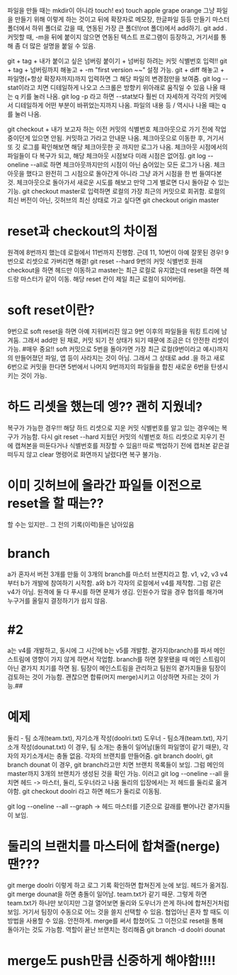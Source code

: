 파일을 만들 때는 mkdir이 아니라 touch!
ex) touch apple grape orange
그냥 파일을 만들기 위해 이렇게 하는 것이고 뒤에 확장자로 메모장, 한글파일 등등 만들기
마스터 폴더에서 하위 폴더로 갔을 때, 연동된 가장 큰 폴더!(rot 폴더)에서 add하기.
git add .
커밋할 때, -m을 뒤에 붙이지 않으면 연동된 텍스트 프로그램이 등장하고, 거기서를 통해 좀 더 많은 설명을 붙일 수 있음.


git + tag + 내가 붙이고 싶은 넘버링 붙이기 + 넘버링 하려는 커밋 식별번호 입력!!
git + tag + 넘버링까지 해놓고 + -m "first version ~~" 설정 가능.
git + diff 해놓고 + 파일명(+항상 확장자까지)까지 입력하면 그 해당 파일의 변경점만을 보여줌.
git log --stat이라고 치면 디테일하게 나오고 스크롤은 방향키 위아래로 움직일 수 있음 나올 때는 q 키를 눌러 나옴.
git log -p 라고 하면 --stat보다 훨씬 더 자세하게 각각의 커밋에서 디테일하게 어떤 부분이 바뀌었는지까지 나옴. 파일의 내용 등 / 역시나 나올 때는 q를 눌러 나옴.


git checkout + 내가 보고자 하는 이전 커밋의 식별번호
체크아웃으로 가기 전에 작업 중이던게 있으면 안됨. 커밋하고 가라고 안내문 나옴.
체크아웃으로 이동한 후, 거기서 또 깃 로그를 확인해보면 해당 체크아웃한 곳 까지만 로그가 나옴.
체크아웃 시점에서의 파일들이 다 복구가 되고, 해당 체크아웃 시점보다 미래 시점은 없어짐.
git log --oneline --all로 하면 체크아웃까지만의 시점이 아닌 숨어있는 모든 로그가 나옴.
체크아웃을 했다고 완전히 그 시점으로 돌아간게 아니라 그냥 과거 시점을 한 번 들여다본 것.
체크아웃으로 돌아가서 새로운 시도를 해보고 만약 그게 별로면 다시 돌아갈 수 있는 기능.
git checkout master로 입력하면 로컬의 가장 최근의 커밋으로 회귀함.
로컬의 최신 버전이 아닌, 깃허브의 최신 상태로 가고 싶다면 git checkout origin master

# reset과 checkout의 차이점
원격에 8번까지 했는데 로컬에서 11번까지 진행함. 근데 11, 10번이 아예 잘못된 경우!
9번으로 리셋으로 가버리면 해결!
git reset --hard 9번의 커밋 식별번호
원래 checkout을 하면 헤드만 이동하고 master는 최근 로컬로 유지였는데 reset을 하면 헤드랑 마스터가 같이 이동.
해당 reset 칸이 제일 최근 로컬이 되어버림.

# soft reset이란?
9번으로 soft reset을 하면 아예 지워버리진 않고 9번 이후의 파일들을 워킹 트리에 남겨둠.
그래서 add만 된 채로, 커밋 되기 전 상태가 되기 때문에 조금은 더 안전한 리셋이 가능.
#매우 중요!! soft 커밋으로 5번을 돌아가면 가장 최근 로컬(9번이라고 예시)까지의 만들어졌던 파일, 앱 등이 사라지는 것이 아님.
그래서 그 상태로 add .을 하고 새로 6번으로 커밋을 한다면 5번에서 나머지 9번까지의 파일들을 합친 새로운 6번을 탄생시키는 것이 가능.


# 하드 리셋을 했는데 엥?? 괜히 지웠네?
복구가 가능한 경우!!! 해당 하드 리셋으로 지운 커밋 식별번호를 알고 있는 경우에는 복구가 가능함. 다시 git reset --hard 지웠던 커밋의 식별번호
하드 리셋으로 지우기 전에 캡쳐본을 떠둔다거나 식별번호를 저장할 수 있음!!
따로 백업하기 전에 캡처본 같은걸 떠두지 않고 clear 명령어로 화면까지 날렸다면 복구 불가능.

# 이미 깃허브에 올라간 파일들 이전으로 reset을 할 때는?? ###
 할 수는 있지만.. 그 전의 기록(이력)들은 남아있음


# branch
a가 혼자서 버전 3개를 만듦
이 3개의 branch를 마스터 브랜치라고 함. v1, v2, v3
v4부터 b가 개발에 참여하기 시작함.
a와 b가 각자의 로컬에서 v4를 제작함. 그럼 같은 v4가 아님.
원격에 둘 다 푸시를 하면 문제가 생김.
인원수가 많을 경우 협의를 해가며 누구거를 올릴지 결정하기가 쉽지 않음.

# #2
a는 v4를 개발하고, 동시에 그 시간에 b는 v5를 개발함.
곁가지(branch)를 파서 메인스트림에 영향이 가지 않게 하면서 작업함.
branch를 하면 잘못됐을 때 메인 스트림이 아닌 곁가지 치기를 하면 됨.
팀장이 메인스트림을 관리하고 팀원의 곁가지들을 팀장이 검토하는 것이 가능함. 괜찮으면 합류(머지 merge)시키고 이상하면 자르는 것이 가능.##

# 예제
둘리 - 팀 소개(team.txt), 자기소개 작성(doolri.txt)
도우너 - 팀소개(team.txt), 자기소개 작성(dounat.txt)
 이 경우, 팀 소개는 충돌이 일어남(둘의 파일명이 같기 때문), 각자의 자기소개서는 충돌 없음.
각자의 브랜치를 만들어줌. git branch doolri, git branch dounat
 이 경우, git branch라고만 치면 브랜치 목록들이 보임. 그럼 메인의 master까지 3개의 브랜치가 생성된 것을 확인 가능.
 이러고 git log --oneline --all 을 치면 헤드 -> 마스터, 둘리, 도우너라고 나옴
 둘리의 입장에서는 저 헤드를 둘리로 옮겨야함. git checkout doolri 라고 하면 헤드가 둘리로 이동됨.

git log --oneline --all --graph -> 헤드 마스터를 기준으로 갈래를 뻗어나간 곁가지들이 보임.

# 둘리의 브랜치를 마스터에 합쳐줄(nerge) 땐???
git merge doolri 이렇게 하고 로그 기록 확인하면 합쳐진게 눈에 보임. 헤드가 옮겨짐.
git merge dounat을 하면 충돌이 일어남. team.txt가 같기 때문.
그렇게 하면 team.txt가 하나만 보이지만 그걸 열어보면 둘리와 도우너가 쓴게 하나에 합쳐진거처럼 보임.
거기서 팀장이 수동으로 어느 것을 쓸지 선택할 수 있음.
협업아닌 혼자 할 때도 이 방법을 사용할 수 있음. 안전하게.
merge를 써서 합쳤어도 그 이전으로 reset을 통해 돌아가는 것도 가능함.
역할이 끝난 브랜치는 정리해줌 git branch -d doolri dounat

# merge도 push만큼 신중하게 해야함!!!!